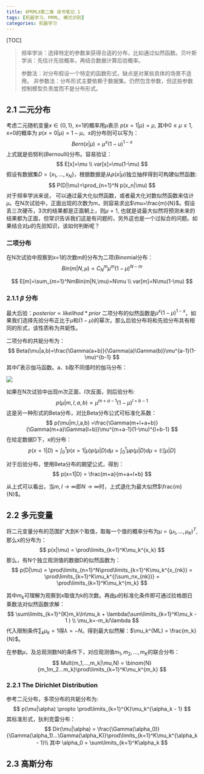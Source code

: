 ```yaml
---
title: 《PRML》第二章 读书笔记.1 
tags: [机器学习、PRML、模式识别]
categories: 机器学习
---
```

[TOC]

> 频率学派：选择特定的参数来获得合适的分布，比如通过似然函数。贝叶斯学派：先估计先验概率，再结合数据计算后验概率。
>
> 参数法：对分布假设一个特定的函数形式，缺点是对某些具体的场景不适用。
> 非参数法：分布形式主要依赖于数据集。仍然包含参数，但这些参数控制模型负责度而不是分布形式。

## 2.1 二元分布

考虑二元随机变量$x\in \{0,1\}$, x=1的概率用$\mu$表示 $p(x=1|\mu)=\mu$, 其中$0 \leq \mu \leq 1$, x=0的概率为 $p(x=0|\mu)=1-\mu$。x的分布则可以写为：
$$
Bern(x|\mu)=\mu^x(1-u)^{1-x}
$$
上式就是伯努利(Bernoulli)分布。容易验证：
$$
E[x]=\mu \\
var[x]=\mu(1-\mu)
$$
假设有数据集$D=\{x_1,…,x_N\}$，根据数据是从$p(x|\mu)$独立抽样得到可构建似然函数:
$$
P(D|\mu)=\prod_{n=1}^N p(x_n|\mu)
$$
对于频率学派来说， 可以通过最大化似然函数，或者最大化对数似然函数来估计$\mu$。在N次试验中，正面出现的次数为m，则容易求出$\mu=\frac{m}{N}$。假设丢三次硬币，3次的结果都是正面朝上，则$\mu=1$, 也就是说最大似然将预测未来的结果都为正面，但常识告诉我们这是有问题的，另外这也是一个过拟合的问题。如果结合对$\mu$的先验知识，该如何判断呢？

### 二项分布

在N次试验中观察到x=1的次数m的分布为二项(Binomial分布：
$$
Bin(m|N,\mu)=C_N^m \mu^m(1-\mu)^{N-m}
$$

$$
E[m]=\sum_{m=1}^NmBin(m|N,\mu)=N\mu \\
var[m]=N\mu(1-\mu)
$$

### 2.1.1 $\beta$ 分布

最大后验：$posterior \propto likelihod * prior$
二项分布的似然函数是$\mu^x(1-\mu)^{1-x}$，如果我们选择先验分布正比于$\mu$和$(1-\mu)$的幂次，那么后验分布将和先验分布具有相同的形式，该性质称为共轭性。

二项分布的共轭分布为：
$$
Beta(\mu|a,b)=\frac{\Gamma(a+b)}{\Gamma(a)\Gamma(b)}\mu^{a-1}(1-\mu)^{b-1}
$$
其中$\Gamma$表示伽马函数。a、b取不同值时的伽马分布：

![](https://ws4.sinaimg.cn/large/006tNc79gy1fhtma77b7nj315y0tg410.jpg)

如果在N次试验中出现m次正面、$l$次反面，则后验分布:
$$
p(\mu|m,l,a,b)\propto \mu^{m+a-1}(1-\mu)^{l+b-1}
$$
这是另一种形式的Beta分布，对比Beta分布公式可标准化系数：
$$
p(\mu|m,l,a,b) =\frac{\Gamma(m+l+a+b)}{\Gamma(m+a)\Gamma(l+b)}\mu^{m+a-1}(1-\mu)^{l+b-1}
$$
在给定数据D下，x的分布：
$$
p(x=1|D) = \int_0^1p(x=1|\mu)p(\mu|D)d\mu = \int_0^1\mu p(\mu|D)d\mu = \mathbb{E}[\mu|D]
$$

对于后验分布，使用Beta分布的期望公式，得到：
$$
p(x=1|D) = \frac{m+a}{m+a+l+b}
$$

从上式可以看出，当$m,l \to \infty$即$N\to\infty$时，上式退化为最大似然$\frac{m}{N}$。

## 2.2 多元变量

将二元变量分布的范围扩大到K个取值，取每一个值的概率分布为$\mu = (\mu_1,...,\mu_K)^T$,那么x的分布为：
$$
p(x|\mu) = \prod\limits_{k=1}^K\mu_k^{x_k}
$$
那么，有N个独立观测值的数据D的似然函数为：
$$
p(D|\mu) = \prod\limits_{n=1}^N\prod\limits_{k=1}^K\mu_k^{x_{nk}} = \prod\limits_{k=1}^K\mu_k^{(\sum_nx_{nk})} = \prod\limits_{k=1}^K\mu_k^{m_k}
$$

其中$m_k$可理解为观察到x取值为k的次数。再由$\mu$的标准化条件即可通过拉格朗日乘数法对似然函数求解：
$$
\sum\limits_{k=1}^{K}m_k\ln\mu_k + \lambda(\sum\limits_{k=1}^K\mu_k - 1 ) \\
\mu_k=-m_k/\lambda
$$
代入限制条件$\sum_k\mu_k=1$得$\lambda=-N$。得到最大似然解：$\mu_k^{ML} = \frac{m_k}{N}$。

在参数$\mu$，及总观测数N的条件下，对应观测值$m_1,m_2,...,m_K$的联合分布：
$$
Mult(m_1,...,m_k|\mu,N) = \binom{N}{m_1m_2...m_k}\prod\limits_{k=1}^K\mu_k^{m_k}
$$

### 2.2.1 The Dirichlet Distribution

参考二元分布，多项分布的共轭分布为:
$$
p(\mu|\alpha) \propto \prod\limits_{k=1}^{K}\mu_k^{\alpha_k - 1}
$$
其标准形式，狄利克雷分布：
$$
Dir(\mu|\alpha) = \frac{\Gamma(\alpha_0)}{\Gamma(\alpha_1)...\Gamma(\alpha_K)}\prod\limits_{k=1}^K\mu_k^{\alpha_k - 1}\\
其中 \alpha_0 = \sum\limits_{k=1}^K\alpha_k
$$

## 2.3 高斯分布














